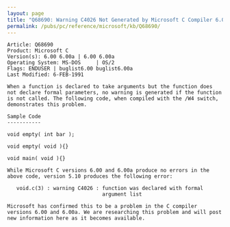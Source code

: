 ```yaml
---
layout: page
title: "Q68690: Warning C4026 Not Generated by Microsoft C Compiler 6.00"
permalink: /pubs/pc/reference/microsoft/kb/Q68690/
---
```


	Article: Q68690
	Product: Microsoft C
	Version(s): 6.00 6.00a | 6.00 6.00a
	Operating System: MS-DOS     | OS/2
	Flags: ENDUSER | buglist6.00 buglist6.00a
	Last Modified: 6-FEB-1991
	
	When a function is declared to take arguments but the function does
	not declare formal parameters, no warning is generated if the function
	is not called. The following code, when compiled with the /W4 switch,
	demonstrates this problem.
	
	Sample Code
	-----------
	
	void empty( int bar );
	
	void empty( void ){}
	
	void main( void ){}
	
	While Microsoft C versions 6.00 and 6.00a produce no errors in the
	above code, version 5.10 produces the following error:
	
	   void.c(3) : warning C4026 : function was declared with formal
	                               argument list
	
	Microsoft has confirmed this to be a problem in the C compiler
	versions 6.00 and 6.00a. We are researching this problem and will post
	new information here as it becomes available.
